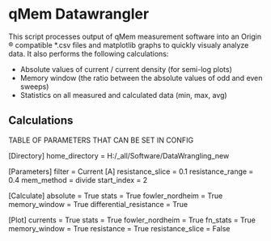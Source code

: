# qMem Datawrangler
This script processes output of qMem measurement software into an Origin &reg; compatible *.csv files and matplotlib graphs to quickly visualy analyze data.
It also performs the following calculations:
- Absolute values of current / current density (for semi-log plots)
- Memory window (the ratio between the absolute values of odd and even sweeps)
- Statistics on all measured and calculated data (min, max, avg)    

## Calculations
TABLE OF PARAMETERS THAT CAN BE SET IN CONFIG

[Directory]
home_directory = H:/_all/Software/DataWrangling_new

[Parameters]
filter = Current [A]
resistance_slice = 0.1
resistance_range = 0.4
mem_method = divide
start_index = 2

[Calculate]
absolute = True
stats = True
fowler_nordheim = True
memory_window = True
differential_resistance = True

[Plot]
currents = True
stats = True
fowler_nordheim = True
fn_stats = True
memory_window = True
resistance = True
resistance_slice = False

